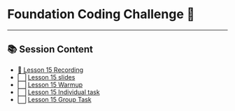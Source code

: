 # Foundation Coding Challenge 🔗

-----------
## 📚 Session Content
* 🎥 [Lesson 15 Recording](https://us06web.zoom.us/rec/share/hQfo7gbJN1URFeQ8aVup4fzzEoDIs6XkL1VI65a3SZHV-ztY9nb-TZk6yJyY4zOp.dNDSdpSrCVECBUyu)
* ⬜ [Lesson 15 slides](pdfs/3.lesson_15_coding_practice.pdf)
* ⬜ [Lesson 15 Warmup](lesson_15/warmup15.py)
* ⬜ [Lesson 15 Individual task](pdfs/individual_task15_Palindrome_Substring.pdf)
* ⬜ [Lesson 15 Group Task](pdfs/group_task15_CFG_photos.pdf)
